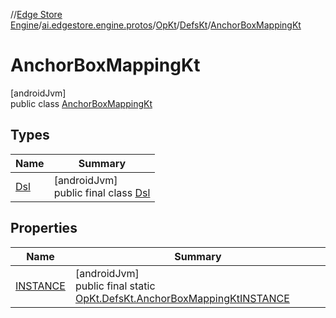 //[Edge Store Engine](../../../../../index.md)/[ai.edgestore.engine.protos](../../../index.md)/[OpKt](../../index.md)/[DefsKt](../index.md)/[AnchorBoxMappingKt](index.md)

# AnchorBoxMappingKt

[androidJvm]\
public class [AnchorBoxMappingKt](index.md)

## Types

| Name | Summary |
|---|---|
| [Dsl](-dsl/index.md) | [androidJvm]<br>public final class [Dsl](-dsl/index.md) |

## Properties

| Name | Summary |
|---|---|
| [INSTANCE](index.md#362196981%2FProperties%2F-89531115) | [androidJvm]<br>public final static [OpKt.DefsKt.AnchorBoxMappingKt](index.md)[INSTANCE](index.md#362196981%2FProperties%2F-89531115) |
